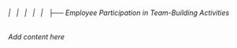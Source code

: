 ###### |   |   |   |   |   ├── Employee Participation in Team-Building Activities

*Add content here*